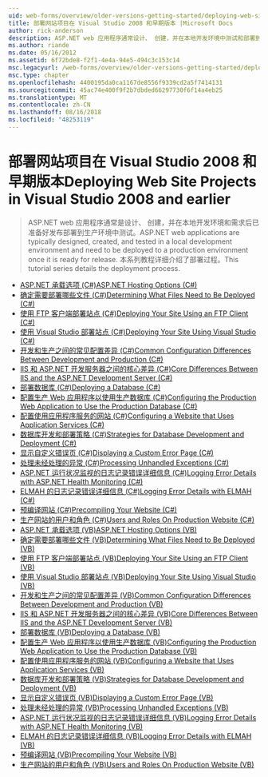 ```yaml
---
uid: web-forms/overview/older-versions-getting-started/deploying-web-site-projects/index
title: 部署网站项目在 Visual Studio 2008 和早期版本 |Microsoft Docs
author: rick-anderson
description: ASP.NET web 应用程序通常设计、 创建，并在本地开发环境中测试和部署到生产环境 o...
ms.author: riande
ms.date: 05/16/2012
ms.assetid: 6f72bde8-f2f1-4e4a-94e5-494c3c153c14
msc.legacyurl: /web-forms/overview/older-versions-getting-started/deploying-web-site-projects
msc.type: chapter
ms.openlocfilehash: 4400195da0ca1167de8556f9339cd2a5f7414131
ms.sourcegitcommit: 45ac74e400f9f2b7dbded66297730f6f14a4eb25
ms.translationtype: MT
ms.contentlocale: zh-CN
ms.lasthandoff: 08/16/2018
ms.locfileid: "48253119"
---
```

<a name="deploying-web-site-projects-in-visual-studio-2008-and-earlier"></a><span data-ttu-id="f84d4-103">部署网站项目在 Visual Studio 2008 和早期版本</span><span class="sxs-lookup"><span data-stu-id="f84d4-103">Deploying Web Site Projects in Visual Studio 2008 and earlier</span></span>
====================
> <span data-ttu-id="f84d4-104">ASP.NET web 应用程序通常是设计、 创建，并在本地开发环境和需求后已准备好发布部署到生产环境中测试。</span><span class="sxs-lookup"><span data-stu-id="f84d4-104">ASP.NET web applications are typically designed, created, and tested in a local development environment and need to be deployed to a production environment once it is ready for release.</span></span> <span data-ttu-id="f84d4-105">本系列教程详细介绍了部署过程。</span><span class="sxs-lookup"><span data-stu-id="f84d4-105">This tutorial series details the deployment process.</span></span>


- [<span data-ttu-id="f84d4-106">ASP.NET 承载选项 (C#)</span><span class="sxs-lookup"><span data-stu-id="f84d4-106">ASP.NET Hosting Options (C#)</span></span>](asp-net-hosting-options-cs.md)
- [<span data-ttu-id="f84d4-107">确定需要部署哪些文件 (C#)</span><span class="sxs-lookup"><span data-stu-id="f84d4-107">Determining What Files Need to Be Deployed (C#)</span></span>](determining-what-files-need-to-be-deployed-cs.md)
- [<span data-ttu-id="f84d4-108">使用 FTP 客户端部署站点 (C#)</span><span class="sxs-lookup"><span data-stu-id="f84d4-108">Deploying Your Site Using an FTP Client (C#)</span></span>](deploying-your-site-using-an-ftp-client-cs.md)
- [<span data-ttu-id="f84d4-109">使用 Visual Studio 部署站点 (C#)</span><span class="sxs-lookup"><span data-stu-id="f84d4-109">Deploying Your Site Using Visual Studio (C#)</span></span>](deploying-your-site-using-visual-studio-cs.md)
- [<span data-ttu-id="f84d4-110">开发和生产之间的常见配置差异 (C#)</span><span class="sxs-lookup"><span data-stu-id="f84d4-110">Common Configuration Differences Between Development and Production (C#)</span></span>](common-configuration-differences-between-development-and-production-cs.md)
- [<span data-ttu-id="f84d4-111">IIS 和 ASP.NET 开发服务器之间的核心差异 (C#)</span><span class="sxs-lookup"><span data-stu-id="f84d4-111">Core Differences Between IIS and the ASP.NET Development Server (C#)</span></span>](core-differences-between-iis-and-the-asp-net-development-server-cs.md)
- [<span data-ttu-id="f84d4-112">部署数据库 (C#)</span><span class="sxs-lookup"><span data-stu-id="f84d4-112">Deploying a Database (C#)</span></span>](deploying-a-database-cs.md)
- [<span data-ttu-id="f84d4-113">配置生产 Web 应用程序以使用生产数据库 (C#)</span><span class="sxs-lookup"><span data-stu-id="f84d4-113">Configuring the Production Web Application to Use the Production Database (C#)</span></span>](configuring-the-production-web-application-to-use-the-production-database-cs.md)
- [<span data-ttu-id="f84d4-114">配置使用应用程序服务的网站 (C#)</span><span class="sxs-lookup"><span data-stu-id="f84d4-114">Configuring a Website that Uses Application Services (C#)</span></span>](configuring-a-website-that-uses-application-services-cs.md)
- [<span data-ttu-id="f84d4-115">数据库开发和部署策略 (C#)</span><span class="sxs-lookup"><span data-stu-id="f84d4-115">Strategies for Database Development and Deployment (C#)</span></span>](strategies-for-database-development-and-deployment-cs.md)
- [<span data-ttu-id="f84d4-116">显示自定义错误页 (C#)</span><span class="sxs-lookup"><span data-stu-id="f84d4-116">Displaying a Custom Error Page (C#)</span></span>](displaying-a-custom-error-page-cs.md)
- [<span data-ttu-id="f84d4-117">处理未经处理的异常 (C#)</span><span class="sxs-lookup"><span data-stu-id="f84d4-117">Processing Unhandled Exceptions (C#)</span></span>](processing-unhandled-exceptions-cs.md)
- [<span data-ttu-id="f84d4-118">ASP.NET 运行状况监视的日志记录错误详细信息 (C#)</span><span class="sxs-lookup"><span data-stu-id="f84d4-118">Logging Error Details with ASP.NET Health Monitoring (C#)</span></span>](logging-error-details-with-asp-net-health-monitoring-cs.md)
- [<span data-ttu-id="f84d4-119">ELMAH 的日志记录错误详细信息 (C#)</span><span class="sxs-lookup"><span data-stu-id="f84d4-119">Logging Error Details with ELMAH (C#)</span></span>](logging-error-details-with-elmah-cs.md)
- [<span data-ttu-id="f84d4-120">预编译网站 (C#)</span><span class="sxs-lookup"><span data-stu-id="f84d4-120">Precompiling Your Website (C#)</span></span>](precompiling-your-website-cs.md)
- [<span data-ttu-id="f84d4-121">生产网站的用户和角色 (C#)</span><span class="sxs-lookup"><span data-stu-id="f84d4-121">Users and Roles On Production Website (C#)</span></span>](users-and-roles-on-the-production-website-cs.md)
- [<span data-ttu-id="f84d4-122">ASP.NET 承载选项 (VB)</span><span class="sxs-lookup"><span data-stu-id="f84d4-122">ASP.NET Hosting Options (VB)</span></span>](asp-net-hosting-options-vb.md)
- [<span data-ttu-id="f84d4-123">确定需要部署哪些文件 (VB)</span><span class="sxs-lookup"><span data-stu-id="f84d4-123">Determining What Files Need to Be Deployed (VB)</span></span>](determining-what-files-need-to-be-deployed-vb.md)
- [<span data-ttu-id="f84d4-124">使用 FTP 客户端部署站点 (VB)</span><span class="sxs-lookup"><span data-stu-id="f84d4-124">Deploying Your Site Using an FTP Client (VB)</span></span>](deploying-your-site-using-an-ftp-client-vb.md)
- [<span data-ttu-id="f84d4-125">使用 Visual Studio 部署站点 (VB)</span><span class="sxs-lookup"><span data-stu-id="f84d4-125">Deploying Your Site Using Visual Studio (VB)</span></span>](deploying-your-site-using-visual-studio-vb.md)
- [<span data-ttu-id="f84d4-126">开发和生产之间的常见配置差异 (VB)</span><span class="sxs-lookup"><span data-stu-id="f84d4-126">Common Configuration Differences Between Development and Production (VB)</span></span>](common-configuration-differences-between-development-and-production-vb.md)
- [<span data-ttu-id="f84d4-127">IIS 和 ASP.NET 开发服务器之间的核心差异 (VB)</span><span class="sxs-lookup"><span data-stu-id="f84d4-127">Core Differences Between IIS and the ASP.NET Development Server (VB)</span></span>](core-differences-between-iis-and-the-asp-net-development-server-vb.md)
- [<span data-ttu-id="f84d4-128">部署数据库 (VB)</span><span class="sxs-lookup"><span data-stu-id="f84d4-128">Deploying a Database (VB)</span></span>](deploying-a-database-vb.md)
- [<span data-ttu-id="f84d4-129">配置生产 Web 应用程序以使用生产数据库 (VB)</span><span class="sxs-lookup"><span data-stu-id="f84d4-129">Configuring the Production Web Application to Use the Production Database (VB)</span></span>](configuring-the-production-web-application-to-use-the-production-database-vb.md)
- [<span data-ttu-id="f84d4-130">配置使用应用程序服务的网站 (VB)</span><span class="sxs-lookup"><span data-stu-id="f84d4-130">Configuring a Website that Uses Application Services (VB)</span></span>](configuring-a-website-that-uses-application-services-vb.md)
- [<span data-ttu-id="f84d4-131">数据库开发和部署策略 (VB)</span><span class="sxs-lookup"><span data-stu-id="f84d4-131">Strategies for Database Development and Deployment (VB)</span></span>](strategies-for-database-development-and-deployment-vb.md)
- [<span data-ttu-id="f84d4-132">显示自定义错误页 (VB)</span><span class="sxs-lookup"><span data-stu-id="f84d4-132">Displaying a Custom Error Page (VB)</span></span>](displaying-a-custom-error-page-vb.md)
- [<span data-ttu-id="f84d4-133">处理未经处理的异常 (VB)</span><span class="sxs-lookup"><span data-stu-id="f84d4-133">Processing Unhandled Exceptions (VB)</span></span>](processing-unhandled-exceptions-vb.md)
- [<span data-ttu-id="f84d4-134">ASP.NET 运行状况监视的日志记录错误详细信息 (VB)</span><span class="sxs-lookup"><span data-stu-id="f84d4-134">Logging Error Details with ASP.NET Health Monitoring (VB)</span></span>](logging-error-details-with-asp-net-health-monitoring-vb.md)
- [<span data-ttu-id="f84d4-135">ELMAH 的日志记录错误详细信息 (VB)</span><span class="sxs-lookup"><span data-stu-id="f84d4-135">Logging Error Details with ELMAH (VB)</span></span>](logging-error-details-with-elmah-vb.md)
- [<span data-ttu-id="f84d4-136">预编译网站 (VB)</span><span class="sxs-lookup"><span data-stu-id="f84d4-136">Precompiling Your Website (VB)</span></span>](precompiling-your-website-vb.md)
- [<span data-ttu-id="f84d4-137">生产网站的用户和角色 (VB)</span><span class="sxs-lookup"><span data-stu-id="f84d4-137">Users and Roles On Production Website (VB)</span></span>](users-and-roles-on-the-production-website-vb.md)

